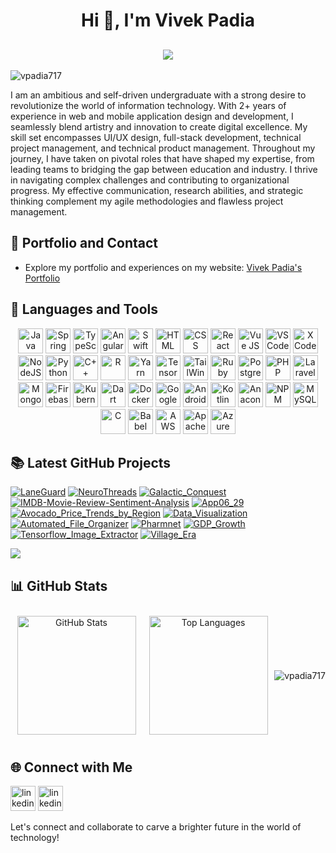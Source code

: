 <h1 align="center">Hi 👋, I'm Vivek Padia</h1>
<h2 align="center">
<img src="https://readme-typing-svg.herokuapp.com?font=Fira+Code&pause=1000&center=true&vCenter=true&lines=Full+Stack+Developer"/>
</h2>

<img src="https://komarev.com/ghpvc/?username=vpadia717&label=Profile%20views&color=0e75b6&style=flat" alt="vpadia717" />

I am an ambitious and self-driven undergraduate with a strong desire to revolutionize the world of information technology. With 2+ years of experience in web and mobile application design and development, I seamlessly blend artistry and innovation to create digital excellence. My skill set encompasses UI/UX design, full-stack development, technical project management, and technical product management. Throughout my journey, I have taken on pivotal roles that have shaped my expertise, from leading teams to bridging the gap between education and industry. I thrive in navigating complex challenges and contributing to organizational progress. My effective communication, research abilities, and strategic thinking complement my agile methodologies and flawless project management.

## 📝 Portfolio and Contact

- Explore my portfolio and experiences on my website: [Vivek Padia's Portfolio](https://vpadia717.github.io/VDevStack)

## 🧰 Languages and Tools

<p align="center"><img alt="Java" width="40" height="40" src="https://cdn.jsdelivr.net/gh/devicons/devicon/icons/java/java-original.svg"/>
<img alt="Spring" width="40" height="40" src="https://cdn.jsdelivr.net/gh/devicons/devicon/icons/javascript/javascript-original.svg" />
<img alt="TypeScript" width="40" height="40" src="https://cdn.jsdelivr.net/gh/devicons/devicon/icons/typescript/typescript-original.svg" />
<img alt="Angular" width="40" height="40" src="https://cdn.jsdelivr.net/gh/devicons/devicon/icons/angularjs/angularjs-original.svg" />
<img alt="Swift" width="40" height="40" src="https://cdn.jsdelivr.net/gh/devicons/devicon/icons/swift/swift-original.svg" />
<img alt="HTML" width="40" height="40" src="https://cdn.jsdelivr.net/gh/devicons/devicon/icons/html5/html5-plain.svg" />
<img alt="CSS" width="40" height="40" src="https://cdn.jsdelivr.net/gh/devicons/devicon/icons/css3/css3-original.svg" />
<img  alt="React" width="40" height="40"  src="https://cdn.jsdelivr.net/gh/devicons/devicon/icons/react/react-original.svg" />
<img  alt="Vue JS" width="40" height="40"  src="https://cdn.jsdelivr.net/gh/devicons/devicon/icons/vuejs/vuejs-original.svg" />
<img  alt="VS Code" width="40" height="40"  src="https://cdn.jsdelivr.net/gh/devicons/devicon/icons/vscode/vscode-original.svg" />
<img  alt="X Code" width="40" height="40"  src="https://cdn.jsdelivr.net/gh/devicons/devicon/icons/xcode/xcode-original.svg" />
<img  alt="NodeJS" width="40" height="40"  src="https://cdn.jsdelivr.net/gh/devicons/devicon/icons/nodejs/nodejs-original.svg" />
<img  alt="Python" width="40" height="40"  src="https://cdn.jsdelivr.net/gh/devicons/devicon/icons/python/python-original.svg" />
<img  alt="C++" width="40" height="40"  src="https://cdn.jsdelivr.net/gh/devicons/devicon/icons/cplusplus/cplusplus-line.svg" />
<img  alt="R" width="40" height="40"  src="https://cdn.jsdelivr.net/gh/devicons/devicon/icons/r/r-original.svg" />
<img  alt="Yarn" width="40" height="40"  src="https://cdn.jsdelivr.net/gh/devicons/devicon/icons/yarn/yarn-original.svg" />
<img  alt="TensorFlow" width="40" height="40"  src="https://cdn.jsdelivr.net/gh/devicons/devicon/icons/tensorflow/tensorflow-original.svg" />
<img  alt="TailWins CSS" width="40" height="40"  src="https://cdn.jsdelivr.net/gh/devicons/devicon/icons/tailwindcss/tailwindcss-plain.svg" />
<img  alt="Ruby" width="40" height="40"  src="https://cdn.jsdelivr.net/gh/devicons/devicon/icons/ruby/ruby-original.svg" />
<img  alt="Postgresql" width="40" height="40"  src="https://cdn.jsdelivr.net/gh/devicons/devicon/icons/postgresql/postgresql-original.svg" />
<img  alt="PHP" width="40" height="40"  src="https://cdn.jsdelivr.net/gh/devicons/devicon/icons/php/php-original.svg" />
<img  alt="Laravel" width="40" height="40"  src="https://cdn.jsdelivr.net/gh/devicons/devicon/icons/laravel/laravel-plain.svg" />
<img  alt="MongoDB" width="40" height="40"  src="https://cdn.jsdelivr.net/gh/devicons/devicon/icons/mongodb/mongodb-original.svg" />
<img  alt="Firebase" width="40" height="40"  src="https://cdn.jsdelivr.net/gh/devicons/devicon/icons/firebase/firebase-plain.svg" />
<img  alt="Kubernetes" width="40" height="40"  src="https://cdn.jsdelivr.net/gh/devicons/devicon/icons/kubernetes/kubernetes-plain.svg" />
<img  alt="Dart" width="40" height="40"  src="https://cdn.jsdelivr.net/gh/devicons/devicon/icons/dart/dart-original.svg" />
<img  alt="Docker" width="40" height="40"  src="https://cdn.jsdelivr.net/gh/devicons/devicon/icons/docker/docker-original.svg" />
<img  alt="Google Cloud" width="40" height="40"  src="https://cdn.jsdelivr.net/gh/devicons/devicon/icons/googlecloud/googlecloud-original.svg" />
<img  alt="Android" width="40" height="40"  src="https://cdn.jsdelivr.net/gh/devicons/devicon/icons/android/android-original.svg" />
<img  alt="Kotlin" width="40" height="40"  src="https://cdn.jsdelivr.net/gh/devicons/devicon/icons/kotlin/kotlin-original.svg" />
<img  alt="Anaconda" width="40" height="40"  src="https://cdn.jsdelivr.net/gh/devicons/devicon/icons/anaconda/anaconda-original.svg" />
<img  alt="NPM" width="40" height="40"  src="https://cdn.jsdelivr.net/gh/devicons/devicon/icons/npm/npm-original-wordmark.svg" />
<img  alt="MySQL" width="40" height="40"  src="https://cdn.jsdelivr.net/gh/devicons/devicon/icons/mysql/mysql-original.svg" />
<img  alt="C" width="40" height="40"  src="https://cdn.jsdelivr.net/gh/devicons/devicon/icons/c/c-original.svg" />
<img  alt="Babel" width="40" height="40"  src="https://cdn.jsdelivr.net/gh/devicons/devicon/icons/babel/babel-original.svg" />
<img  alt="AWS" width="40" height="40"  src="https://cdn.jsdelivr.net/gh/devicons/devicon/icons/amazonwebservices/amazonwebservices-original.svg" />
<img  alt="Apache" width="40" height="40"  src="https://cdn.jsdelivr.net/gh/devicons/devicon/icons/apache/apache-original.svg" />
<img  alt="Azure" width="40" height="40"  src="https://cdn.jsdelivr.net/gh/devicons/devicon/icons/azure/azure-original.svg" />
</p>

## 📚 Latest GitHub Projects

[![LaneGuard](https://github-readme-stats.vercel.app/api/pin/?username=Vpadia717&theme=react&hide_border=true&repo=LaneGuard&border_radius=10&show_owner=false)](https://github.com/Vpadia717/LaneGuard)
[![NeuroThreads](https://github-readme-stats.vercel.app/api/pin/?username=Vpadia717&theme=react&hide_border=true&border_radius=10&repo=NeuroThreads&show_owner=false)](https://github.com/Vpadia717/NeuroThreads)
[![Galactic_Conquest](https://github-readme-stats.vercel.app/api/pin/?username=Vpadia717&theme=react&hide_border=true&border_radius=10&repo=Galactic_Conquest&show_owner=false)](https://github.com/Vpadia717/Galactic_Conquest)
[![IMDB-Movie-Review-Sentiment-Analysis](https://github-readme-stats.vercel.app/api/pin/?username=Vpadia717&theme=react&hide_border=true&border_radius=10&repo=IMDB-Movie-Review-Sentiment-Analysis-with-TensorFlow-and-Hub&show_owner=false)](https://github.com/Vpadia717/IMDB-Movie-Review-Sentiment-Analysis-with-TensorFlow-and-Hub)
[![App06_29](https://github-readme-stats.vercel.app/api/pin/?username=Vpadia717&theme=react&hide_border=true&border_radius=10&repo=App06_29&show_owner=false)](https://github.com/Vpadia717/App06_29)
[![Avocado_Price_Trends_by_Region](https://github-readme-stats.vercel.app/api/pin/?username=Vpadia717&theme=react&hide_border=true&border_radius=10&repo=Avocado_Price_Trends_by_Region&show_owner=false)](https://github.com/Vpadia717/Avocado_Price_Trends_by_Region)
[![Data_Visualization](https://github-readme-stats.vercel.app/api/pin/?username=Vpadia717&theme=react&hide_border=true&border_radius=10&repo=Data_Visualization&show_owner=false)](https://github.com/Vpadia717/Data_Visualization)
[![Automated_File_Organizer](https://github-readme-stats.vercel.app/api/pin/?username=Vpadia717&theme=react&hide_border=true&border_radius=10&repo=Automated_File_Organizer&show_owner=false)](https://github.com/Vpadia717/Automated_File_Organizer)
[![Pharmnet](https://github-readme-stats.vercel.app/api/pin/?username=Vpadia717&theme=react&hide_border=true&border_radius=10&repo=Pharmnet&show_owner=false)](https://github.com/Vpadia717/Pharmnet)
[![GDP_Growth](https://github-readme-stats.vercel.app/api/pin/?username=Vpadia717&theme=react&hide_border=true&border_radius=10&repo=GDP_Growth&show_owner=false)](https://github.com/Vpadia717/GDP_Growth)
[![Tensorflow_Image_Extractor](https://github-readme-stats.vercel.app/api/pin/?username=Vpadia717&theme=react&hide_border=true&border_radius=10&repo=Tensorflow_Image_Extractor&show_owner=false)](https://github.com/Vpadia717/Tensorflow_Image_Extractor)
[![Village_Era](https://github-readme-stats.vercel.app/api/pin/?username=Vpadia717&theme=react&hide_border=true&border_radius=10&repo=Village_Era&show_owner=false)](https://github.com/Vpadia717/Village_Era)

[<img src="https://custom-icon-badges.demolab.com/badge/-Follow%20Me-blue?style=for-the-badge&logo=github&logoColor=white"/>](https://github.com/Vpadia717)

## 📊 GitHub Stats

<div style="display: flex; justify-content: center; align-items: center;">
  <a style="flex: 1; text-align: center; padding: 10px;" href="#">
    <img height="190" src="https://github-readme-stats-salesp07.vercel.app/api?username=vpadia717&count_private=false&show_icons=true&theme=react&hide_border=true&border_radius=10&rank_icon=github" alt="GitHub Stats" />
  </a>
  <a style="flex: 1; text-align: center; padding: 10px;" href="#">
    <img height="190" src="https://github-readme-stats-salesp07.vercel.app/api/top-langs/?username=vpadia717&hide=HTML&langs_count=8&layout=compact&theme=react&hide_border=true&border_radius=10" alt="Top Languages" />
  </a>
  <a>
    <img src="https://streak-stats.demolab.com?user=vpadia717&theme=react&hide_border=true&border_radius=10" alt="vpadia717" />
  </a>
</div>

## 🌐 Connect with Me

<p align="left">
<a href="https://www.linkedin.com/in/vivek-padia-4a30601b5/" target="_blank"><img  alt="linkedin" width="40" height="40"  src="https://cdn.jsdelivr.net/gh/devicons/devicon/icons/linkedin/linkedin-original.svg" /></a>
<a href="https://www.facebook.com/vikky.padia" target="_blank"><img  alt="linkedin" width="40" height="40"  src="https://cdn.jsdelivr.net/gh/devicons/devicon/icons/facebook/facebook-original.svg" /></a>
</p>

Let's connect and collaborate to carve a brighter future in the world of technology!
